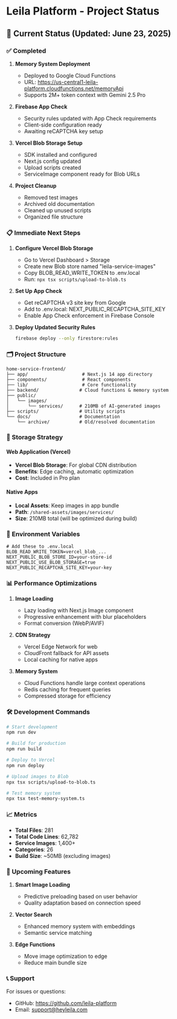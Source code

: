 # Leila Platform - Project Status

## 🚀 Current Status (Updated: June 23, 2025)

### ✅ Completed
1. **Memory System Deployment**
   - Deployed to Google Cloud Functions
   - URL: https://us-central1-leila-platform.cloudfunctions.net/memoryApi
   - Supports 2M+ token context with Gemini 2.5 Pro

2. **Firebase App Check**
   - Security rules updated with App Check requirements
   - Client-side configuration ready
   - Awaiting reCAPTCHA key setup

3. **Vercel Blob Storage Setup**
   - SDK installed and configured
   - Next.js config updated
   - Upload scripts created
   - ServiceImage component ready for Blob URLs

4. **Project Cleanup**
   - Removed test images
   - Archived old documentation
   - Cleaned up unused scripts
   - Organized file structure

### 📋 Immediate Next Steps

1. **Configure Vercel Blob Storage**
   - Go to Vercel Dashboard > Storage
   - Create new Blob store named "leila-service-images"
   - Copy BLOB_READ_WRITE_TOKEN to .env.local
   - Run: `npx tsx scripts/upload-to-blob.ts`

2. **Set Up App Check**
   - Get reCAPTCHA v3 site key from Google
   - Add to .env.local: NEXT_PUBLIC_RECAPTCHA_SITE_KEY
   - Enable App Check enforcement in Firebase Console

3. **Deploy Updated Security Rules**
   ```bash
   firebase deploy --only firestore:rules
   ```

### 🗂 Project Structure

```
home-service-frontend/
├── app/                    # Next.js 14 app directory
├── components/             # React components
├── lib/                    # Core functionality
├── backend/               # Cloud functions & memory system
├── public/
│   └── images/
│       └── services/      # 210MB of AI-generated images
├── scripts/               # Utility scripts
└── docs/                  # Documentation
    └── archive/           # Old/resolved documentation
```

### 💾 Storage Strategy

#### Web Application (Vercel)
- **Vercel Blob Storage**: For global CDN distribution
- **Benefits**: Edge caching, automatic optimization
- **Cost**: Included in Pro plan

#### Native Apps
- **Local Assets**: Keep images in app bundle
- **Path**: `/shared-assets/images/services/`
- **Size**: 210MB total (will be optimized during build)

### 🔑 Environment Variables

```env
# Add these to .env.local
BLOB_READ_WRITE_TOKEN=vercel_blob_...
NEXT_PUBLIC_BLOB_STORE_ID=your-store-id
NEXT_PUBLIC_USE_BLOB_STORAGE=true
NEXT_PUBLIC_RECAPTCHA_SITE_KEY=your-key
```

### 📊 Performance Optimizations

1. **Image Loading**
   - Lazy loading with Next.js Image component
   - Progressive enhancement with blur placeholders
   - Format conversion (WebP/AVIF)

2. **CDN Strategy**
   - Vercel Edge Network for web
   - CloudFront fallback for API assets
   - Local caching for native apps

3. **Memory System**
   - Cloud Functions handle large context operations
   - Redis caching for frequent queries
   - Compressed storage for efficiency

### 🛠 Development Commands

```bash
# Start development
npm run dev

# Build for production
npm run build

# Deploy to Vercel
npm run deploy

# Upload images to Blob
npx tsx scripts/upload-to-blob.ts

# Test memory system
npx tsx test-memory-system.ts
```

### 📈 Metrics

- **Total Files**: 281
- **Total Code Lines**: 62,782
- **Service Images**: 1,400+
- **Categories**: 26
- **Build Size**: ~50MB (excluding images)

### 🎯 Upcoming Features

1. **Smart Image Loading**
   - Predictive preloading based on user behavior
   - Quality adaptation based on connection speed

2. **Vector Search**
   - Enhanced memory system with embeddings
   - Semantic service matching

3. **Edge Functions**
   - Move image optimization to edge
   - Reduce main bundle size

### 📞 Support

For issues or questions:
- GitHub: https://github.com/leila-platform
- Email: support@heyleila.com